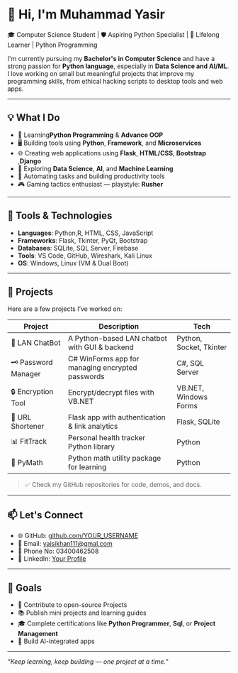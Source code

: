 # 👋 Hi, I'm Muhammad Yasir

🎓 Computer Science Student | 🛡️ Aspiring Python Specialist | 🧠 Lifelong Learner | Python Programming

I'm currently pursuing my **Bachelor's in Computer Science** and have a strong passion for **Python language**, especially in **Data Science and AI/ML**. I love working on small but meaningful projects that improve my programming skills, from ethical hacking scripts to desktop tools and web apps.

---

## 💡 What I Do

- 🔐 Learning**Python Programming** & **Advance OOP**
- 🖥️ Building tools using **Python**, **Framework**, and **Microservices**
- 🌐 Creating web applications using **Flask**, **HTML/CSS**, **Bootstrap** ,**Django**
- 🧪 Exploring **Data Science**, **AI**, and **Machine Learning**
- 🧰 Automating tasks and building productivity tools
- 🎮 Gaming tactics enthusiast — playstyle: **Rusher**

---

## 🔧 Tools & Technologies

- **Languages**: Python,R, HTML, CSS, JavaScript
- **Frameworks**: Flask, Tkinter, PyQt, Bootstrap
- **Databases**: SQLite, SQL Server, Firebase
- **Tools**: VS Code, GitHub, Wireshark, Kali Linux
- **OS**: Windows, Linux (VM & Dual Boot)

---

## 📂 Projects

Here are a few projects I’ve worked on:

| Project | Description | Tech |
|--------|-------------|------|
| 💬 LAN ChatBot | A Python-based LAN chatbot with GUI & backend | Python, Socket, Tkinter |
| 🗝️ Password Manager | C# WinForms app for managing encrypted passwords | C#, SQL Server |
| 🔒 Encryption Tool | Encrypt/decrypt files with VB.NET | VB.NET, Windows Forms |
| 🔗 URL Shortener | Flask app with authentication & link analytics | Flask, SQLite |
| 📊 FitTrack | Personal health tracker Python library | Python |
| 🧮 PyMath | Python math utility package for learning | Python |

> ✅ Check my GitHub repositories for code, demos, and docs.

---

## 📫 Let's Connect

- 🌐 GitHub: [github.com/YOUR_USERNAME](https://github.com/Expert610)
- 📧 Email: yaisikhan111@gmal.com
- 🎥 Phone No: 03400462508
- 💼 LinkedIn: [Your Profile](https://linkedin.com/in/muhammad-yasir-a63146297)

---

## 🚀 Goals

- 🔄 Contribute to open-source Projects
- 📚 Publish mini projects and learning guides
- 🎓 Complete certifications like **Python Programmer**, **Sql**, or **Project Management**
- 🤖 Build AI-integrated  apps

---

_“Keep learning, keep building — one project at a time.”_
